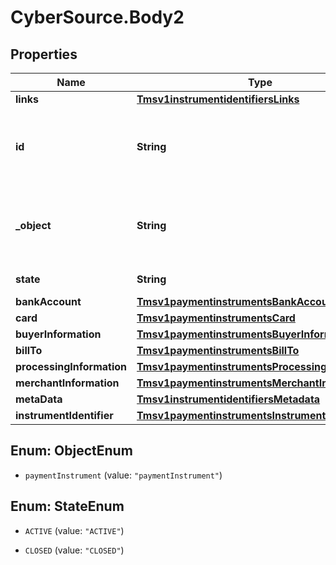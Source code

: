 # CyberSource.Body2

## Properties
Name | Type | Description | Notes
------------ | ------------- | ------------- | -------------
**links** | [**Tmsv1instrumentidentifiersLinks**](Tmsv1instrumentidentifiersLinks.md) |  | [optional] 
**id** | **String** | Unique identification number assigned by CyberSource to the submitted request. | [optional] 
**_object** | **String** | Describes type of token. For example: customer, paymentInstrument or instrumentIdentifier. | [optional] 
**state** | **String** | Current state of the token. | [optional] 
**bankAccount** | [**Tmsv1paymentinstrumentsBankAccount**](Tmsv1paymentinstrumentsBankAccount.md) |  | [optional] 
**card** | [**Tmsv1paymentinstrumentsCard**](Tmsv1paymentinstrumentsCard.md) |  | [optional] 
**buyerInformation** | [**Tmsv1paymentinstrumentsBuyerInformation**](Tmsv1paymentinstrumentsBuyerInformation.md) |  | [optional] 
**billTo** | [**Tmsv1paymentinstrumentsBillTo**](Tmsv1paymentinstrumentsBillTo.md) |  | [optional] 
**processingInformation** | [**Tmsv1paymentinstrumentsProcessingInformation**](Tmsv1paymentinstrumentsProcessingInformation.md) |  | [optional] 
**merchantInformation** | [**Tmsv1paymentinstrumentsMerchantInformation**](Tmsv1paymentinstrumentsMerchantInformation.md) |  | [optional] 
**metaData** | [**Tmsv1instrumentidentifiersMetadata**](Tmsv1instrumentidentifiersMetadata.md) |  | [optional] 
**instrumentIdentifier** | [**Tmsv1paymentinstrumentsInstrumentIdentifier**](Tmsv1paymentinstrumentsInstrumentIdentifier.md) |  | [optional] 


<a name="ObjectEnum"></a>
## Enum: ObjectEnum


* `paymentInstrument` (value: `"paymentInstrument"`)




<a name="StateEnum"></a>
## Enum: StateEnum


* `ACTIVE` (value: `"ACTIVE"`)

* `CLOSED` (value: `"CLOSED"`)




